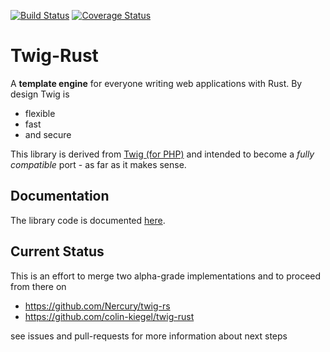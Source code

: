 [![Build Status](https://travis-ci.org/rust-web/twig.svg)](https://travis-ci.org/rust-web/twig)
[![Coverage Status](https://coveralls.io/repos/rust-web/twig/badge.svg?branch=master&service=github)](https://coveralls.io/github/rust-web/twig?branch=master)

# Twig-Rust

A **template engine** for everyone writing web applications with Rust. By design Twig is
* flexible
* fast
* and secure

This library is derived from [Twig (for PHP)][twigphp] and intended to become a _fully compatible_ port - as far as it makes sense.

## Documentation

The library code is documented [here][documentation].

## Current Status

This is an effort to merge two alpha-grade implementations and to proceed from there on
* https://github.com/Nercury/twig-rs
* https://github.com/colin-kiegel/twig-rust

see issues and pull-requests for more information about next steps

[twigphp]: http://twig.sensiolabs.org/documentation
[documentation]: http://rust-web.github.io/twig
